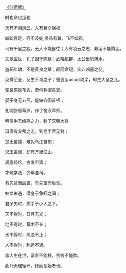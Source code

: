 [《时运赋》]([郭德纲说：《时运赋》（完整版）_哔哩哔哩_bilibili](https://www.bilibili.com/video/BV1QE41137r8/?spm_id_from=trigger_reload&vd_source=ec2d561dc8bd6d2bdcc13e464af382d0))

时也命也运也

天有不测风云，人有旦夕祸福

蜈蚣百足，行不及蛇,灵鸡有翼，飞不如鸦。

马有千里之程，无人不能自往；人有凌云之志，非运不能腾达。

文章盖世，孔子困于陈蔡；武略超群，太公垂钓渭水。

盗跖年幼，不是善良之辈；颜回命短，实非凶恶之徒。

尧舜至圣，反生不肖之子；瞽叟(gusuo)顽呆，却生大圣之儿。

张良原是布衣，萧何称谓县吏。

晏子身无五尺，能做齐国首相；

孔明卧居草庐，作了蜀汉军师。

韩信手无缚鸡之力，封了汉朝大将

冯唐有安邦之志，到老半官无封；

楚王虽雄，难免乌江自刎；

汉王虽弱，却有万里江山。

满腹经纶，白发不第；

才疏学浅，少年登科。

有先贫而后富，有先富而后贫。

蛟龙未遇，潜身于鱼虾之间；

君子失时，拱手于小人之下。

天不得时，日月无光；

地不得时，草木不长；

水不得时，风浪不止；

人不得时，利运不通。

盖人生在世，富贵不能移，贫贱不能欺。

此乃天理循环，终而复始者也。
